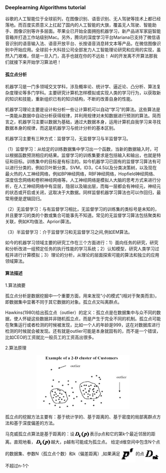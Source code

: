 ### Deeplearning Algorithms tutorial
谷歌的人工智能位于全球前列，在图像识别、语音识别、无人驾驶等技术上都已经落地。而百度实质意义上扛起了国内的人工智能的大旗，覆盖无人驾驶、智能助手、图像识别等许多层面。苹果业已开始全面拥抱机器学习，新产品进军家庭智能音箱并打造工作站级别Mac。另外，腾讯的深度学习平台Mariana已支持了微信语音识别的语音输入法、语音开放平台、长按语音消息转文本等产品，在微信图像识别中开始应用。全球前十大科技公司全部发力人工智能理论研究和应用的实现，虽然入门艰难，但是一旦入门，高手也就在你的不远处！
AI的开发离不开算法那我们就接下来开始学习算法吧！

#### 孤立点分析

机器学习是一门多领域交叉学科，涉及概率论、统计学、逼近论、凸分析、算法复杂度理论等多门学科。主要研究计算机怎样模拟或实现人类的学习行为，以获取新的知识和技能，重新组织已有的知识结构，不断的改善自身的性能。

机器学习理论主要是设计和分析一些让计算机可以自动“学习”的算法。这些算法是一类能从数据中自动分析获得规律，并利用规律对未知数据进行预测的算法。简而言之，机器学习主要以数据为基础，通过大数据本身，运用计算机自我学习来寻找数据本身的规律，而这是机器学习与统计分析的基本区别。

机器学习主要有三种方式：监督学习，无监督学习与半监督学习。

（1）监督学习：从给定的训练数据集中学习出一个函数，当新的数据输入时，可以根据函数预测相应的结果。监督学习的训练集要求是包括输入和输出，也就是特征和目标。训练集中的目标是有标注的。如今机器学习已固有的监督学习算法有可以进行分类的，例如贝叶斯分类，SVM，ID3，C4.5以及分类决策树，以及现在最火热的人工神经网络，例如BP神经网络，RBF神经网络，Hopfield神经网络、深度信念网络和卷积神经网络等。人工神经网络是模拟人大脑的思考方式来进行分析，在人工神经网络中有显层，隐层以及输出层，而每一层都会有神经元，神经元的状态或开启或关闭，这取决于大数据。同样监督机器学习算法也可以作回归，最常用便是逻辑回归。

（2）无监督学习：与有监督学习相比，无监督学习的训练集的类标号是未知的，并且要学习的类的个数或集合可能事先不知道。常见的无监督学习算法包括聚类和关联，例如K均值法、Apriori算法。

（3）半监督学习：介于监督学习和无监督学习之间,例如EM算法。

如今的机器学习领域主要的研究工作在三个方面进行：1）面向任务的研究，研究和分析改进一组预定任务的执行性能的学习系统；2）认知模型，研究人类学习过程并进行计算模拟；3）理论的分析，从理论的层面探索可能的算法和独立的应用领域算法。

#### 算法描述

1.算法摘要

孤立点分析是数据挖掘中一个重要方面，用来发现“小的模式”(相对于聚类而言)，即数据集中显著不同于其它数据的对象。孤立点又叫离群点。

Hawkins(1980)给出孤立点（outlier）的定义：孤立点是在数据集中与众不同的数据，使人怀疑这些数据并非随机孤立点，而是产生于完全不同的机制。孤立点可能在聚集运行或者检测的时候被发现，比如一个人的年龄是999，这在对数据库进行检测的时候就会被发现。还有就是outlier可能是本身就固有的，而不是一个错误，比如CEO的工资就比一般员工的工资高出很多。

2.算法原理
<p align="center">
<img width="300" align="center" src="../../images/50.jpg" />
</p>

孤立点的挖掘方法主要有：基于统计学的、基于距离的、基于密度的局部离群点方法和基于深度偏差的方法。

马克威孤立点算法是基于距离的：设<img width="50" align="center" src="../../images/51.jpg" />表示p点和它的第k个最近邻居的距离。直观地看，<img width="50" align="center" src="../../images/52.jpg" />越大，p越有可能成为孤立点。
给定d维空间中包含N个点的数据集、参数N（孤立点个数）和k（偏差距离）,如果满足<img width="50" align="center" src="../../images/53.jpg" />的点<img width="50" align="center" src="../../images/54.jpg" />不超过n-1个
